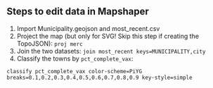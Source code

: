 ## Steps to edit data in Mapshaper

1. Import Municipality.geojson and most_recent.csv
2. Project the map (but only for SVG! Skip this step if creating the TopoJSON): ```proj merc```
3. Join the two datasets: ```join most_recent keys=MUNICIPALITY,city```
4. Classify the towns by ```pct_complete_vax```:

```
classify pct_complete_vax color-scheme=PiYG breaks=0.1,0.2,0.3,0.4,0.5,0.6,0.7,0.8,0.9 key-style=simple
```
